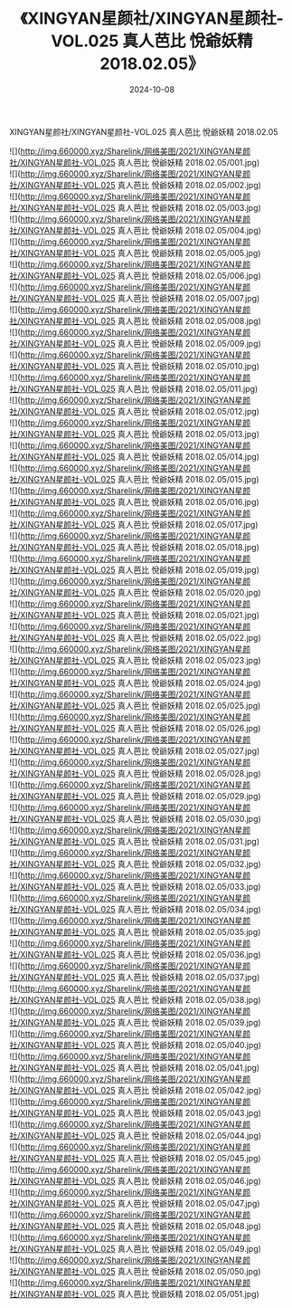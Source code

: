 ﻿---
layout: post
title:  《XINGYAN星颜社/XINGYAN星颜社-VOL.025 真人芭比 悅爺妖精 2018.02.05》
date:   2024-10-08
img: http://img.660000.xyz/Sharelink/网络美图/2021/XINGYAN星颜社/XINGYAN星颜社-VOL.025 真人芭比 悅爺妖精 2018.02.05/000.jpg
categories: [美女, 清纯, 唯美]
---

XINGYAN星颜社/XINGYAN星颜社-VOL.025 真人芭比 悅爺妖精 2018.02.05

 ![](http://img.660000.xyz/Sharelink/网络美图/2021/XINGYAN星颜社/XINGYAN星颜社-VOL.025 真人芭比 悅爺妖精 2018.02.05/001.jpg) <br>![](http://img.660000.xyz/Sharelink/网络美图/2021/XINGYAN星颜社/XINGYAN星颜社-VOL.025 真人芭比 悅爺妖精 2018.02.05/002.jpg) <br>![](http://img.660000.xyz/Sharelink/网络美图/2021/XINGYAN星颜社/XINGYAN星颜社-VOL.025 真人芭比 悅爺妖精 2018.02.05/003.jpg) <br>![](http://img.660000.xyz/Sharelink/网络美图/2021/XINGYAN星颜社/XINGYAN星颜社-VOL.025 真人芭比 悅爺妖精 2018.02.05/004.jpg) <br>![](http://img.660000.xyz/Sharelink/网络美图/2021/XINGYAN星颜社/XINGYAN星颜社-VOL.025 真人芭比 悅爺妖精 2018.02.05/005.jpg) <br>![](http://img.660000.xyz/Sharelink/网络美图/2021/XINGYAN星颜社/XINGYAN星颜社-VOL.025 真人芭比 悅爺妖精 2018.02.05/006.jpg) <br>![](http://img.660000.xyz/Sharelink/网络美图/2021/XINGYAN星颜社/XINGYAN星颜社-VOL.025 真人芭比 悅爺妖精 2018.02.05/007.jpg) <br>![](http://img.660000.xyz/Sharelink/网络美图/2021/XINGYAN星颜社/XINGYAN星颜社-VOL.025 真人芭比 悅爺妖精 2018.02.05/008.jpg) <br>![](http://img.660000.xyz/Sharelink/网络美图/2021/XINGYAN星颜社/XINGYAN星颜社-VOL.025 真人芭比 悅爺妖精 2018.02.05/009.jpg) <br>![](http://img.660000.xyz/Sharelink/网络美图/2021/XINGYAN星颜社/XINGYAN星颜社-VOL.025 真人芭比 悅爺妖精 2018.02.05/010.jpg) <br>![](http://img.660000.xyz/Sharelink/网络美图/2021/XINGYAN星颜社/XINGYAN星颜社-VOL.025 真人芭比 悅爺妖精 2018.02.05/011.jpg) <br>![](http://img.660000.xyz/Sharelink/网络美图/2021/XINGYAN星颜社/XINGYAN星颜社-VOL.025 真人芭比 悅爺妖精 2018.02.05/012.jpg) <br>![](http://img.660000.xyz/Sharelink/网络美图/2021/XINGYAN星颜社/XINGYAN星颜社-VOL.025 真人芭比 悅爺妖精 2018.02.05/013.jpg) <br>![](http://img.660000.xyz/Sharelink/网络美图/2021/XINGYAN星颜社/XINGYAN星颜社-VOL.025 真人芭比 悅爺妖精 2018.02.05/014.jpg) <br>![](http://img.660000.xyz/Sharelink/网络美图/2021/XINGYAN星颜社/XINGYAN星颜社-VOL.025 真人芭比 悅爺妖精 2018.02.05/015.jpg) <br>![](http://img.660000.xyz/Sharelink/网络美图/2021/XINGYAN星颜社/XINGYAN星颜社-VOL.025 真人芭比 悅爺妖精 2018.02.05/016.jpg) <br>![](http://img.660000.xyz/Sharelink/网络美图/2021/XINGYAN星颜社/XINGYAN星颜社-VOL.025 真人芭比 悅爺妖精 2018.02.05/017.jpg) <br>![](http://img.660000.xyz/Sharelink/网络美图/2021/XINGYAN星颜社/XINGYAN星颜社-VOL.025 真人芭比 悅爺妖精 2018.02.05/018.jpg) <br>![](http://img.660000.xyz/Sharelink/网络美图/2021/XINGYAN星颜社/XINGYAN星颜社-VOL.025 真人芭比 悅爺妖精 2018.02.05/019.jpg) <br>![](http://img.660000.xyz/Sharelink/网络美图/2021/XINGYAN星颜社/XINGYAN星颜社-VOL.025 真人芭比 悅爺妖精 2018.02.05/020.jpg) <br>![](http://img.660000.xyz/Sharelink/网络美图/2021/XINGYAN星颜社/XINGYAN星颜社-VOL.025 真人芭比 悅爺妖精 2018.02.05/021.jpg) <br>![](http://img.660000.xyz/Sharelink/网络美图/2021/XINGYAN星颜社/XINGYAN星颜社-VOL.025 真人芭比 悅爺妖精 2018.02.05/022.jpg) <br>![](http://img.660000.xyz/Sharelink/网络美图/2021/XINGYAN星颜社/XINGYAN星颜社-VOL.025 真人芭比 悅爺妖精 2018.02.05/023.jpg) <br>![](http://img.660000.xyz/Sharelink/网络美图/2021/XINGYAN星颜社/XINGYAN星颜社-VOL.025 真人芭比 悅爺妖精 2018.02.05/024.jpg) <br>![](http://img.660000.xyz/Sharelink/网络美图/2021/XINGYAN星颜社/XINGYAN星颜社-VOL.025 真人芭比 悅爺妖精 2018.02.05/025.jpg) <br>![](http://img.660000.xyz/Sharelink/网络美图/2021/XINGYAN星颜社/XINGYAN星颜社-VOL.025 真人芭比 悅爺妖精 2018.02.05/026.jpg) <br>![](http://img.660000.xyz/Sharelink/网络美图/2021/XINGYAN星颜社/XINGYAN星颜社-VOL.025 真人芭比 悅爺妖精 2018.02.05/027.jpg) <br>![](http://img.660000.xyz/Sharelink/网络美图/2021/XINGYAN星颜社/XINGYAN星颜社-VOL.025 真人芭比 悅爺妖精 2018.02.05/028.jpg) <br>![](http://img.660000.xyz/Sharelink/网络美图/2021/XINGYAN星颜社/XINGYAN星颜社-VOL.025 真人芭比 悅爺妖精 2018.02.05/029.jpg) <br>![](http://img.660000.xyz/Sharelink/网络美图/2021/XINGYAN星颜社/XINGYAN星颜社-VOL.025 真人芭比 悅爺妖精 2018.02.05/030.jpg) <br>![](http://img.660000.xyz/Sharelink/网络美图/2021/XINGYAN星颜社/XINGYAN星颜社-VOL.025 真人芭比 悅爺妖精 2018.02.05/031.jpg) <br>![](http://img.660000.xyz/Sharelink/网络美图/2021/XINGYAN星颜社/XINGYAN星颜社-VOL.025 真人芭比 悅爺妖精 2018.02.05/032.jpg) <br>![](http://img.660000.xyz/Sharelink/网络美图/2021/XINGYAN星颜社/XINGYAN星颜社-VOL.025 真人芭比 悅爺妖精 2018.02.05/033.jpg) <br>![](http://img.660000.xyz/Sharelink/网络美图/2021/XINGYAN星颜社/XINGYAN星颜社-VOL.025 真人芭比 悅爺妖精 2018.02.05/034.jpg) <br>![](http://img.660000.xyz/Sharelink/网络美图/2021/XINGYAN星颜社/XINGYAN星颜社-VOL.025 真人芭比 悅爺妖精 2018.02.05/035.jpg) <br>![](http://img.660000.xyz/Sharelink/网络美图/2021/XINGYAN星颜社/XINGYAN星颜社-VOL.025 真人芭比 悅爺妖精 2018.02.05/036.jpg) <br>![](http://img.660000.xyz/Sharelink/网络美图/2021/XINGYAN星颜社/XINGYAN星颜社-VOL.025 真人芭比 悅爺妖精 2018.02.05/037.jpg) <br>![](http://img.660000.xyz/Sharelink/网络美图/2021/XINGYAN星颜社/XINGYAN星颜社-VOL.025 真人芭比 悅爺妖精 2018.02.05/038.jpg) <br>![](http://img.660000.xyz/Sharelink/网络美图/2021/XINGYAN星颜社/XINGYAN星颜社-VOL.025 真人芭比 悅爺妖精 2018.02.05/039.jpg) <br>![](http://img.660000.xyz/Sharelink/网络美图/2021/XINGYAN星颜社/XINGYAN星颜社-VOL.025 真人芭比 悅爺妖精 2018.02.05/040.jpg) <br>![](http://img.660000.xyz/Sharelink/网络美图/2021/XINGYAN星颜社/XINGYAN星颜社-VOL.025 真人芭比 悅爺妖精 2018.02.05/041.jpg) <br>![](http://img.660000.xyz/Sharelink/网络美图/2021/XINGYAN星颜社/XINGYAN星颜社-VOL.025 真人芭比 悅爺妖精 2018.02.05/042.jpg) <br>![](http://img.660000.xyz/Sharelink/网络美图/2021/XINGYAN星颜社/XINGYAN星颜社-VOL.025 真人芭比 悅爺妖精 2018.02.05/043.jpg) <br>![](http://img.660000.xyz/Sharelink/网络美图/2021/XINGYAN星颜社/XINGYAN星颜社-VOL.025 真人芭比 悅爺妖精 2018.02.05/044.jpg) <br>![](http://img.660000.xyz/Sharelink/网络美图/2021/XINGYAN星颜社/XINGYAN星颜社-VOL.025 真人芭比 悅爺妖精 2018.02.05/045.jpg) <br>![](http://img.660000.xyz/Sharelink/网络美图/2021/XINGYAN星颜社/XINGYAN星颜社-VOL.025 真人芭比 悅爺妖精 2018.02.05/046.jpg) <br>![](http://img.660000.xyz/Sharelink/网络美图/2021/XINGYAN星颜社/XINGYAN星颜社-VOL.025 真人芭比 悅爺妖精 2018.02.05/047.jpg) <br>![](http://img.660000.xyz/Sharelink/网络美图/2021/XINGYAN星颜社/XINGYAN星颜社-VOL.025 真人芭比 悅爺妖精 2018.02.05/048.jpg) <br>![](http://img.660000.xyz/Sharelink/网络美图/2021/XINGYAN星颜社/XINGYAN星颜社-VOL.025 真人芭比 悅爺妖精 2018.02.05/049.jpg) <br>![](http://img.660000.xyz/Sharelink/网络美图/2021/XINGYAN星颜社/XINGYAN星颜社-VOL.025 真人芭比 悅爺妖精 2018.02.05/050.jpg) <br>![](http://img.660000.xyz/Sharelink/网络美图/2021/XINGYAN星颜社/XINGYAN星颜社-VOL.025 真人芭比 悅爺妖精 2018.02.05/051.jpg) <br>